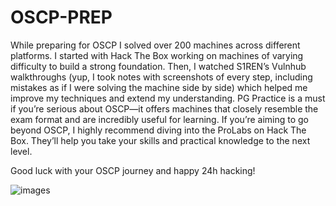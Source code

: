 # OSCP-PREP

While preparing for OSCP I solved over 200 machines across different platforms. I started with Hack The Box working on machines of varying difficulty to build a strong foundation. Then, I watched S1REN’s Vulnhub walkthroughs (yup, I took notes with screenshots of every step, including mistakes as if I were solving the machine side by side) which helped me improve my techniques and extend my understanding. PG Practice is a must if you’re serious about OSCP—it offers machines that closely resemble the exam format and are incredibly useful for learning. If you’re aiming to go beyond OSCP, I highly recommend diving into the ProLabs on Hack The Box. They’ll help you take your skills and practical knowledge to the next level.

Good luck with your OSCP journey and happy 24h hacking!

![images](https://github.com/user-attachments/assets/a30d84a2-dd4a-4f05-b7c0-eb58fd2f9b20)
